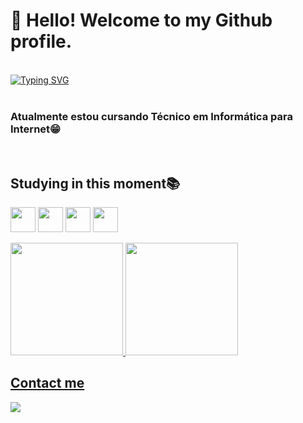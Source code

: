 # 👋 Hello! Welcome to my Github profile.

<br>
<a href=""><img src="https://readme-typing-svg.demolab.com?font=Fira+Code&size=20&pause=1000&color=d0d0d0&center=false&vCenter=false&width=435&lines=My+name+is+Robert Lucas;i'm+from+Brazil;:)" alt="Typing SVG" /></a> <br><br>

<h3>Atualmente estou cursando Técnico em Informática para Internet😁</h3>
<br>
<h2>Studying in this moment📚</h2>

<img src="https://cdn.jsdelivr.net/gh/devicons/devicon/icons/html5/html5-original.svg" width="40" height="40"/> <img src="https://cdn.jsdelivr.net/gh/devicons/devicon/icons/css3/css3-original.svg"  width="40" height="40"/> <img src="https://cdn.jsdelivr.net/gh/devicons/devicon/icons/javascript/javascript-original.svg" width="40" height="40" /> <img src="https://cdn.jsdelivr.net/gh/devicons/devicon/icons/figma/figma-original.svg" width="40" height="40" />

          
          

<div>
<a href="https://github.com/robertlssc">
<img loading="lazy" height="180em" src="https://github-readme-stats.vercel.app/api/top-langs/?username=robertlssc&layout=compact&langs_count=7&theme=dracula"/>
<img loading="lazy" height="180em" src="https://github-readme-stats.vercel.app/api?username=robertlssc&show_icons=true&theme=dracula&include_all_commits=true&count_private=true"/>
</div>


<h2>Contact me</h2>

<div>
<a href = "mailto:"><img loading="lazy" src="https://img.shields.io/badge/Gmail-D14836?style=for-the-badge&logo=gmail&logoColor=white" target="_blank"></a>     
</div>
